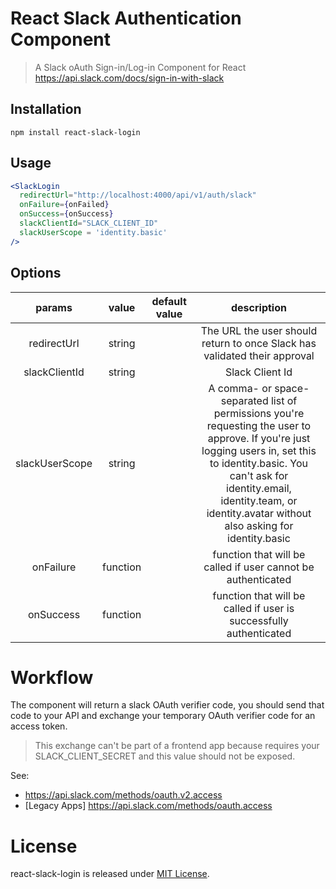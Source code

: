 # React Slack Authentication Component

> A Slack oAuth Sign-in/Log-in Component for React
> https://api.slack.com/docs/sign-in-with-slack

## Installation

`npm install react-slack-login`

## Usage

```jsx harmony
<SlackLogin
  redirectUrl="http://localhost:4000/api/v1/auth/slack"
  onFailure={onFailed}
  onSuccess={onSuccess}
  slackClientId="SLACK_CLIENT_ID"
  slackUserScope = 'identity.basic'
/>
```

## Options

|     params      |  value   |    default value     |                                                                                                         description                                                                                                         |
| :-------------: | :------: | :------------------: | :-------------------------------------------------------------------------------------------------------------------------------------------------------------------------------------------------------------------------: |
|    redirectUrl     |  string  |                      |                                                                             The URL the user should return to once Slack has validated their approval                                                                              |
| slackClientId |  string  |                      |                                                                                         Slack Client Id                                                                                          |
|   slackUserScope|  string  |                      |                                                                                         A comma- or space-separated list of permissions you're requesting the user to approve. If you're just logging users in, set this to identity.basic. You can't ask for identity.email, identity.team, or identity.avatar without also asking for identity.basic                                                                                          |
|    onFailure    | function |                      |                                                                                function that will be called if user cannot be authenticated                                                                                 |
|    onSuccess    | function |                      |                                                                             function that will be called if user is successfully authenticated                                                                              |

# Workflow

The component will return a slack OAuth verifier code, you should send that code to your API and exchange your temporary OAuth verifier code for an access token. 

> This exchange can't be part of a frontend app because requires your SLACK_CLIENT_SECRET and this value should not be exposed.

See:
- https://api.slack.com/methods/oauth.v2.access
- [Legacy Apps] https://api.slack.com/methods/oauth.access

# License

react-slack-login is released under [MIT License](https://opensource.org/licenses/MIT).